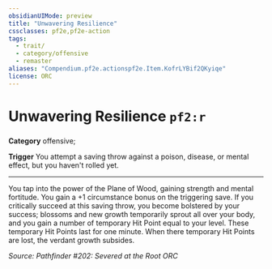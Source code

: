 ```yaml
---
obsidianUIMode: preview
title: "Unwavering Resilience"
cssclasses: pf2e,pf2e-action
tags:
  - trait/
  - category/offensive
  - remaster
aliases: "Compendium.pf2e.actionspf2e.Item.KofrLYBif2QKyiqe"
license: ORC
---
```

# Unwavering Resilience `pf2:r`

### 

**Category** offensive; 




**Trigger** You attempt a saving throw against a poison, disease, or mental effect, but you haven't rolled yet.

* * *

You tap into the power of the Plane of Wood, gaining strength and mental fortitude. You gain a +1 circumstance bonus on the triggering save. If you critically succeed at this saving throw, you become bolstered by your success; blossoms and new growth temporarily sprout all over your body, and you gain a number of temporary Hit Point equal to your level. These temporary Hit Points last for one minute. When there temporary Hit Points are lost, the verdant growth subsides.

*Source: Pathfinder #202: Severed at the Root*
*ORC*